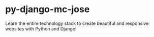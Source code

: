 # py-django-mc-jose
Learn the entire technology stack to create beautiful and responsive websites with Python and Django!
